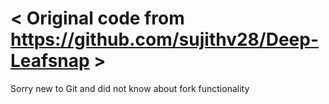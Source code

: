 # < Original code from https://github.com/sujithv28/Deep-Leafsnap >

Sorry new to Git and did not know about fork functionality
